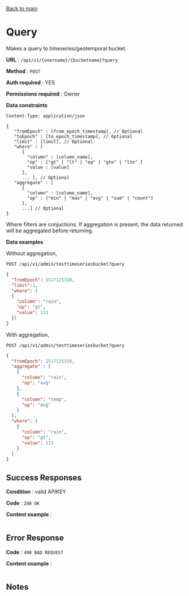 [Back to main](../README.md)

# Query

Makes a query to timeseries/geotemporal bucket. 

**URL** : `/api/v1/{username}/{bucketname}?query`

**Method** : `POST`

**Auth required** : YES

**Permissions required** : Owner

**Data constraints**

```
Content-Type: application/json
```

```
{
   "fromEpoch" : [from_epoch_timestamp], // Optional
   "toEpoch" : [to_epoch_timestamp], // Optional 
   "limit" : [limit], // Optional 
   "where" : [
      {
        "column" : [column_name],
        "op" : ["gt" | "lt" | "eq" | "gte" | "lte" ]
        "value : [value]
      },
      ... ], // Optional
   "aggregate" : [
      {
        "column" : [column_name],
        "op" : ["min" | "max" | "avg" | "sum" | "count"]
      },
      ...] // Optional
}
```

Where filters are conjuctions. If aggregation is present, the data returned will be aggregated before returning.

**Data examples**

Without aggregation,

```
POST /api/v1/admin/testtimeseriesbucket?query
```

```json
{
  "fromEpoch": 1517125310,
  "limit":1,
  "where": [
  {
    "column": "rain",
    "op": "gt",
    "value": 113
  }]
}
```

With aggregation,

```
POST /api/v1/admin/testtimeseriesbucket?query
```

```json
{
  "fromEpoch": 1517125310,
  "aggregate" : [
    {
      "column": "rain",
      "op": "avg"
    },
    {
      "column": "temp",
      "op": "avg"
    }
  ],
  "where": [
    {
      "column": "rain",
      "op": "gt",
      "value": 113
    }
  ]
}
```

## Success Responses

**Condition** : valid APIKEY

**Code** : `200 OK`

**Content example** : 

```
```

## Error Response

**Code** : `400 BAD REQUEST`

**Content example** :

```
```

## Notes
